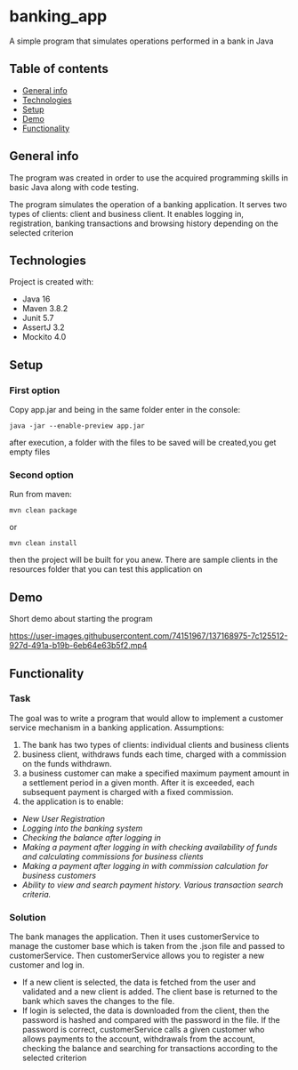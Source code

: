 # banking_app
A simple program that simulates operations performed in a bank in Java

## Table of contents
* [General info](#general-info)
* [Technologies](#technologies)
* [Setup](#setup)
* [Demo](#demo)
* [Functionality](#functionality)

## General info
The program was created in order to use the acquired programming skills in basic Java along with code testing.

The program simulates the operation of a banking application. It serves two types of clients: client and business client.
It enables logging in, registration, banking transactions and browsing history depending on the selected criterion

## Technologies
Project is created with:
* Java 16
* Maven 3.8.2
* Junit 5.7
* AssertJ 3.2
* Mockito 4.0

## Setup
### First option
Copy app.jar and being in the same folder enter in the console:
```
java -jar --enable-preview app.jar
```
after execution, a folder with the files to be saved will be created,you get empty files

### Second option
Run from maven:
```
mvn clean package
```
or
```
mvn clean install
```
then the project will be built for you anew. There are sample clients in the resources folder that you can test this application on

## Demo
Short demo about starting the program

https://user-images.githubusercontent.com/74151967/137168975-7c125512-927d-491a-b19b-6eb64e63b5f2.mp4

## Functionality

### Task
The goal was to write a program that would allow to implement a customer service mechanism in a banking application.
Assumptions:
1. The bank has two types of clients: individual clients and business clients
2. business client, withdraws funds each time, charged with a commission on the funds withdrawn.
3. a business customer can make a specified maximum payment amount in a settlement period in a given month. After it is exceeded, each subsequent payment is charged with a         fixed commission.
4. the application is to enable:
* *New User Registration*
* *Logging into the banking system*
* *Checking the balance after logging in*
* *Making a payment after logging in with checking availability of funds and calculating commissions for business clients*
* *Making a payment after logging in with commission calculation for business customers*
* *Ability to view and search payment history. Various transaction search criteria.*

### Solution
The bank manages the application.
Then it uses customerService to manage the customer base which is taken from the .json file and passed to customerService. Then customerService allows you to register a new customer and log in.
* If a new client is selected, the data is fetched from the user and validated and a new client is added. The client base is returned to the bank which saves the changes to the file.
* If login is selected, the data is downloaded from the client, then the password is hashed and compared with the password in the file. If the password is correct, customerService calls a given customer who allows payments to the account, withdrawals from the account, checking the balance and searching for transactions according to the selected criterion



